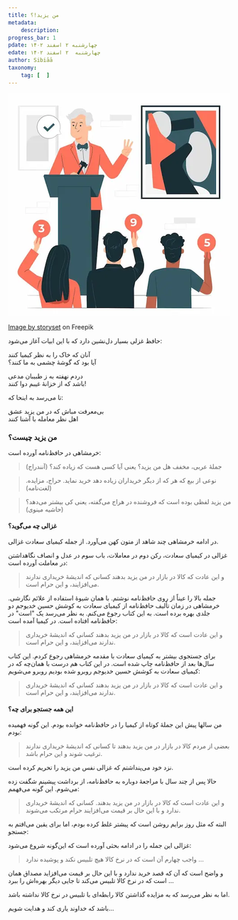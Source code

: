 ```yaml
---
title: من یزید!؟
metadata: 
    description: 
progress_bar: 1
pdate: چهارشنبه ۲ اسفند ۱۴۰۲
edate: چهارشنبه  ۲ اسفند ۱۴۰۲    
author: Sibiāā
taxonomy: 
    tag: [  ]
---
```

![ مزایده در بازار ](auction-concept-illustration_114360-6961.webp?classes=center)
<div class="align-center">
<a href="https://www.freepik.com/free-vector/auction-concept-illustration_16736635.htm">Image by storyset</a> on Freepik
</div>

حافظ غزلی بسیار دل‌نشین دارد که با این ابیات آغاز می‌شود:

آنان که خاک را به نظر کیمیا کنند  
آیا بود که گوشهٔ چشمی به ما کنند؟

دردم نهفته به ز طبیبان مدعی  
باشد که از خزانهٔ غیبم دوا کنند!

تا می‌رسد به اینحا که:

بی‌معرفت مباش که در من یزید عشق  
اهل نظر معامله با آشنا کنند

### من یزید چیست؟

خرمشاهی در حافظ‌نامه آورده است:

> جملهٔ عربی، مخفف هل من یزید؟ یعنی آیا کسی هست که زیاده کند؟ (آنندراج)
 
<!---->

> نوعی از بیع که هر که از دیگر خریداران زیاده دهد خرید نماید. حراج، مزایده. (لغت‌نامه)

<!---->

> من یزید لفظی بوده است که فروشنده در هراج می‌گفته، یعنی کی بیشتر می‌دهد؟ (حاشیه مینوی)

#### غزالی چه می‌گوید؟

در ادامه خرمشاهی چند شاهد از متون کهن می‌آورد. از جمله کیمیای سعادت غزالی.

غزالی در کیمیای سعادت، رکن دوم در معاملات، باب سوم در عدل و انصاف نگاهداشتن در معاملت آورده است:

> و این عادت که کالا در بازار در من یزید بدهند کسانی که اندیشهٔ خریداری ندارند می‌افزایند، و این حرام است.

جمله بالا را عیناً از روی حافظ‌نامه نوشتم. با همان شیوهٔ استفاده از علائم نگارشی. خرمشاهی در زمان تألیف حافظ‌نامه از کیمیای سعادت به کوشش حسین خدیوجم دو جلدی بهره برده است. به این کتاب رجوع می‌کنم. به نظر می‌رسد یک "است" در حافظ‌نامه افتاده است. در کیمیا آمده است:

> و این عادت است که کالا در بازار در من یزید بدهند کسانی که اندیشهٔ خریداری ندارند می‌افزایند، و این حرام است.

برای جستجوی بیشتر به کیمیای سعادت با مقدمه خرمشاهی رجوع کردم. این کتاب سال‌ها بعد از حافظ‌نامه چاپ شده است. در این کتاب هم درست با همان‌چه که در کیمیای سعادت به کوشش حسین خدیوجم روبرو شده بودیم روبرو می‌شویم:

> و این عادت است که کالا در بازار در من یزید بدهند کسانی که اندیشهٔ خریداری ندارند می‌افزایند، و این حرام است.

#### این همه جستجو برای چه؟


من سالها پیش این جملهٔ کوتاه از کیمیا را در حافظ‌نامه خوانده بودم. این گونه فهمیده بودم:

> بعضی از مردم کالا در بازار در من یزید بدهند تا کسانی که اندیشهٔ خریداری ندارند ترغیب شوند و این حرام باشد.

نزد خود می‌پنداشتم که غزالی نفس من یزید را تحریم کرده است.

حالا پس از چند سال با مراجعهٔ دوباره به حافظ‌نامه، از برداشت پیشینم شگفت زده می‌شوم. این گونه می‌فهمم:

> و این عادت است که کالا در بازار در من یزید بدهند. کسانی که اندیشهٔ خریداری ندارد و با این حال بر قیمت می‌افزایند حرام مرتکب می‌شوند.

البته که مثل روز برایم روشن است که پیشتر غلط کرده بودم، اما برای یقین می‌افتم به جستجو:

غزالی این جمله را در ادامه بحثی آورده است که این‌گونه شروع می‌شود:

> واجب چهارم آن است که در نرخ کالا هیچ تلبیس نکند و پوشیده ندارد ...

و واضح است که آن که قصد خرید ندارد و با این حال بر قیمت می‌افزاید مصداق همان است که در نرخ کالا تلبیس می‌کند تا جایی دیگر بهره‌اش را ببرد ...

اما به نظر می‌رسد که به مزایده گذاشتن کالا رابطه‌ای با تلبیس در نرخ کالا نداشته باشد.

باشد که خداوند یاری کند و هدایت شویم...
